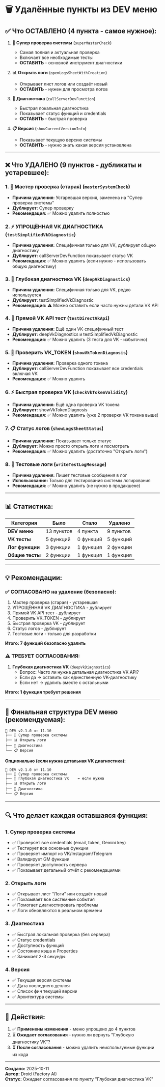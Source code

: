 # 🗑️ Удалённые пункты из DEV меню

## ✅ Что ОСТАВЛЕНО (4 пункта - самое нужное):

1. **🚀 Супер проверка системы** (`superMasterCheck`)
   - Самая полная и актуальная проверка
   - Включает все необходимые тесты
   - **ОСТАВИТЬ** - основной инструмент диагностики

2. **📊 Открыть логи** (`openLogsSheetWithCreation`)
   - Открывает лист логов или создаёт новый
   - **ОСТАВИТЬ** - нужен для просмотра логов

3. **🔧 Диагностика** (`callServerDevFunction`)
   - Быстрая локальная диагностика
   - Показывает статус функций и credentials
   - **ОСТАВИТЬ** - быстрая проверка

4. **📋 Версия** (`showCurrentVersionInfo`)
   - Показывает текущую версию системы
   - **ОСТАВИТЬ** - нужно знать какая версия установлена

---

## ❌ Что УДАЛЕНО (9 пунктов - дубликаты и устаревшее):

### 1. **🎯 Мастер проверка (старая)** (`masterSystemCheck`)
   - **Причина удаления:** Устаревшая версия, заменена на "Супер проверка системы"
   - **Дублирует:** Супер проверку
   - **Рекомендация:** ✅ Можно удалить полностью

### 2. **⚡ УПРОЩЁННАЯ VK ДИАГНОСТИКА** (`testSimplifiedVkDiagnostic`)
   - **Причина удаления:** Специфичная только для VK, дублирует общую диагностику
   - **Дублирует:** callServerDevFunction показывает статус VK
   - **Рекомендация:** ✅ Можно удалить (если нужно - использовать общую диагностику)

### 3. **🔬 Глубокая диагностика VK** (`deepVkDiagnostics`)
   - **Причина удаления:** Специфичная только для VK, редко используется
   - **Дублирует:** testSimplifiedVkDiagnostic
   - **Рекомендация:** ⚠️ Можно оставить если часто нужны детали VK API

### 4. **🧪 Прямой VK API тест** (`testDirectVkApi`)
   - **Причина удаления:** Ещё один VK-специфичный тест
   - **Дублирует:** deepVkDiagnostics и testSimplifiedVkDiagnostic
   - **Рекомендация:** ✅ Можно удалить (3 теста для VK - избыточно)

### 5. **🔑 Проверить VK_TOKEN** (`showVkTokenDiagnosis`)
   - **Причина удаления:** Проверка одного токена
   - **Дублирует:** callServerDevFunction показывает все credentials включая VK
   - **Рекомендация:** ✅ Можно удалить

### 6. **⚡ Быстрая проверка VK** (`checkVkTokenValidity`)
   - **Причина удаления:** Ещё одна проверка VK токена
   - **Дублирует:** showVkTokenDiagnosis
   - **Рекомендация:** ✅ Можно удалить (уже 2 проверки VK токена выше)

### 7. **📋 Статус логов** (`showLogsSheetStatus`)
   - **Причина удаления:** Показывает только статус
   - **Дублирует:** Можно просто открыть логи и посмотреть
   - **Рекомендация:** ✅ Можно удалить (достаточно "Открыть логи")

### 8. **🧪 Тестовые логи** (`writeTestLogMessage`)
   - **Причина удаления:** Пишет тестовые сообщения в лог
   - **Использование:** Только для тестирования системы логирования
   - **Рекомендация:** ✅ Можно удалить (не нужно в продакшене)

---

## 📊 Статистика:

| Категория | Было | Стало | Удалено |
|-----------|------|-------|---------|
| **DEV меню** | 13 пунктов | 4 пункта | 9 пунктов |
| **VK тесты** | 5 функций | 0 функций | 5 функций |
| **Лог функции** | 3 функции | 1 функция | 2 функции |
| **Общие тесты** | 2 функции | 1 функция | 1 функция |

---

## 💡 Рекомендации:

### ✅ СОГЛАСОВАНО на удаление (безопасно):
1. Мастер проверка (старая) - устаревшая
2. УПРОЩЁННАЯ VK ДИАГНОСТИКА - дублирует
3. Прямой VK API тест - дублирует
4. Проверить VK_TOKEN - дублирует
5. Быстрая проверка VK - дублирует
6. Статус логов - дублирует
7. Тестовые логи - только для разработки

**Итого: 7 функций безопасно удалить**

### ⚠️ ТРЕБУЕТ СОГЛАСОВАНИЯ:
1. **Глубокая диагностика VK** (`deepVkDiagnostics`)
   - Вопрос: Часто ли нужна детальная диагностика VK API?
   - Если да → оставить как единственную VK-диагностику
   - Если нет → удалить вместе с остальными

**Итого: 1 функция требует решения**

---

## 🎯 Финальная структура DEV меню (рекомендуемая):

```
🧰 DEV v2.1.0 от 11.10
├── 🚀 Супер проверка системы
├── 📊 Открыть логи  
├── 🔧 Диагностика
└── 📋 Версия
```

**Опционально (если нужна детальная VK диагностика):**
```
🧰 DEV v2.1.0 от 11.10
├── 🚀 Супер проверка системы
├── 🔬 Глубокая диагностика VK    ← если нужна
├── 📊 Открыть логи
├── 🔧 Диагностика
└── 📋 Версия
```

---

## 🔍 Что делает каждая оставшаяся функция:

### 1. Супер проверка системы
- ✅ Проверяет все credentials (email, token, Gemini key)
- ✅ Тестирует все основные функции
- ✅ Проверяет импорт из VK/Instagram/Telegram
- ✅ Валидирует GM функции
- ✅ Проверяет доступность сервера
- ✅ Показывает детальный отчёт с рекомендациями

### 2. Открыть логи
- ✅ Открывает лист "Логи" или создаёт новый
- ✅ Показывает все системные события
- ✅ Помогает диагностировать проблемы
- ✅ Логи обновляются в реальном времени

### 3. Диагностика
- ✅ Быстрая локальная проверка (без сервера)
- ✅ Статус credentials
- ✅ Доступность функций
- ✅ Состояние кэша и Properties
- ✅ Занимает 2-3 секунды

### 4. Версия
- ✅ Текущая версия системы
- ✅ Дата последнего деплоя
- ✅ Список фич текущей версии
- ✅ Архитектура системы

---

## 📝 Действия:

1. ✅ **Применены изменения** - меню упрощено до 4 пунктов
2. ⏳ **Ожидает согласования** - нужно ли вернуть "Глубокую диагностику VK"?
3. ⏳ **После согласования** - можно удалить неиспользуемые функции из кода

---

**Создано:** 2025-10-11  
**Автор:** Droid (Factory AI)  
**Статус:** Ожидает согласования по пункту "Глубокая диагностика VK"
